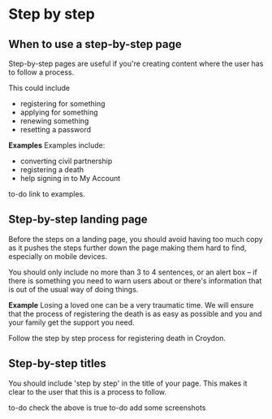 # Step by step

## When to use a step-by-step page
Step-by-step pages are useful if you're creating content where the user has to follow a process.

This could include

* registering for something
* applying for something
* renewing something
* resetting a password

**Examples**
Examples include:

* converting civil partnership
* registering a death
* help signing in to My Account

to-do link to examples.

## Step-by-step landing page

Before the steps on a landing page, you should avoid having too much copy as it pushes the steps further down the page making them hard to find, especially on mobile devices.

You should only include no more than 3 to 4 sentences, or an alert box – if there is something you need to warn users about or there's information that is out of the usual way of doing things.

**Example**
Losing a loved one can be a very traumatic time. We will ensure that the process of registering the death is as easy as possible and you and your family get the support you need.

Follow the step by step process for registering death in Croydon.

## Step-by-step titles
You should include 'step by step' in the title of your page. This makes it clear to the user that this is a process to follow.

to-do check the above is true
to-do add some screenshots
